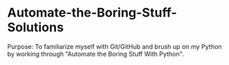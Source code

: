 # Automate-the-Boring-Stuff-Solutions
Purpose: To familiarize myself with Git/GitHub and brush up on my Python by working through "Automate the Boring Stuff With Python".
